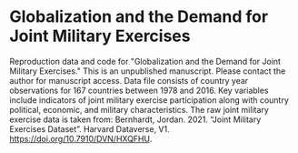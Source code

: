 # Globalization and the Demand for Joint Military Exercises
Reproduction data and code for "Globalization and the Demand for Joint Military Exercises." This is an unpublished manuscript. Please contact the author for manuscript access. Data file consists of country year observations for 167 countries between 1978 and 2016. Key variables include indicators of joint military exercise participation along with country political, economic, and military characteristics. The raw joint military exercise data is taken from: Bernhardt, Jordan. 2021. “Joint Military Exercises Dataset”. Harvard Dataverse, V1. https://doi.org/10.7910/DVN/HXQFHU. 
